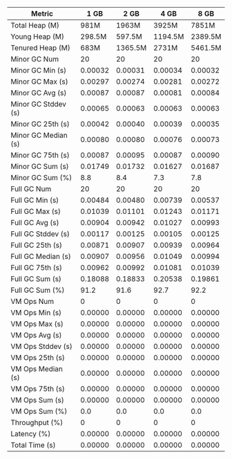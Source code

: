 | Metric | 1 GB | 2 GB | 4 GB | 8 GB |
|------|----|----|----|----|
| Total Heap (M) | 981M | 1963M | 3925M | 7851M |
| Young Heap (M) | 298.5M | 597.5M | 1194.5M | 2389.5M |
| Tenured Heap (M) | 683M | 1365.5M | 2731M | 5461.5M |
| Minor GC Num | 20 | 20 | 20 | 20 |
| Minor GC Min (s) | 0.00032 | 0.00031 | 0.00034 | 0.00032 |
| Minor GC Max (s) | 0.00297 | 0.00274 | 0.00281 | 0.00272 |
| Minor GC Avg (s) | 0.00087 | 0.00087 | 0.00081 | 0.00084 |
| Minor GC Stddev (s) | 0.00065 | 0.00063 | 0.00063 | 0.00063 |
| Minor GC 25th (s) | 0.00042 | 0.00040 | 0.00039 | 0.00035 |
| Minor GC Median (s) | 0.00080 | 0.00080 | 0.00076 | 0.00073 |
| Minor GC 75th (s) | 0.00087 | 0.00095 | 0.00087 | 0.00090 |
| Minor GC Sum (s) | 0.01749 | 0.01732 | 0.01627 | 0.01687 |
| Minor GC Sum (%) | 8.8 | 8.4 | 7.3 | 7.8 |
| Full GC Num | 20 | 20 | 20 | 20 |
| Full GC Min (s) | 0.00484 | 0.00480 | 0.00739 | 0.00537 |
| Full GC Max (s) | 0.01039 | 0.01101 | 0.01243 | 0.01171 |
| Full GC Avg (s) | 0.00904 | 0.00942 | 0.01027 | 0.00993 |
| Full GC Stddev (s) | 0.00117 | 0.00125 | 0.00105 | 0.00125 |
| Full GC 25th (s) | 0.00871 | 0.00907 | 0.00939 | 0.00964 |
| Full GC Median (s) | 0.00907 | 0.00956 | 0.01049 | 0.00994 |
| Full GC 75th (s) | 0.00962 | 0.00992 | 0.01081 | 0.01039 |
| Full GC Sum (s) | 0.18088 | 0.18833 | 0.20538 | 0.19861 |
| Full GC Sum (%) | 91.2 | 91.6 | 92.7 | 92.2 |
| VM Ops Num | 0 | 0 | 0 | 0 |
| VM Ops Min (s) | 0.00000 | 0.00000 | 0.00000 | 0.00000 |
| VM Ops Max (s) | 0.00000 | 0.00000 | 0.00000 | 0.00000 |
| VM Ops Avg (s) | 0.00000 | 0.00000 | 0.00000 | 0.00000 |
| VM Ops Stddev (s) | 0.00000 | 0.00000 | 0.00000 | 0.00000 |
| VM Ops 25th (s) | 0.00000 | 0.00000 | 0.00000 | 0.00000 |
| VM Ops Median (s) | 0.00000 | 0.00000 | 0.00000 | 0.00000 |
| VM Ops 75th (s) | 0.00000 | 0.00000 | 0.00000 | 0.00000 |
| VM Ops Sum (s) | 0.00000 | 0.00000 | 0.00000 | 0.00000 |
| VM Ops Sum (%) | 0.0 | 0.0 | 0.0 | 0.0 |
| Throughput (%) | 0 | 0 | 0 | 0 |
| Latency (%) | 0.00000 | 0.00000 | 0.00000 | 0.00000 |
| Total Time (s) | 0.00000 | 0.00000 | 0.00000 | 0.00000 |
